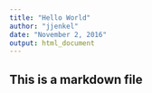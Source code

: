 ```yaml
---
title: "Hello World"
author: "jjenkel"
date: "November 2, 2016"
output: html_document
---
```


## This is a markdown file
